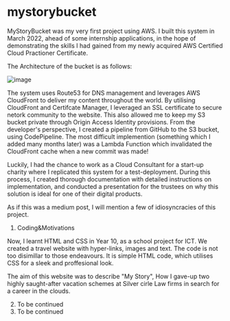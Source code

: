 # mystorybucket

MyStoryBucket was my very first project using AWS. I built this system in March 2022, ahead of some internship applications, in the hope of demonstrating the skills I had gained from my newly acquired AWS Certified Cloud Practioner Certificate.

The Architecture of the bucket is as follows:

![image](https://user-images.githubusercontent.com/98710900/202315940-df6d53af-ecd5-44f6-ae55-9cbfcff21325.png)

The system uses Route53 for DNS management and leverages AWS CloudFront to deliver my content throughout the world. By utilising CloudFront and Certifcate Manager, I leveraged an SSL certificate to secure netork community to the website. This also allowed me to keep my S3 bucket private through Origin Access Identity provisions. From the developer's perspective, I created a pipeline from GitHub to the S3 bucket, using CodePipeline. The most difficult implemention (something which I added many months later) was a Lambda Function which invalidated the CloudFront cache when a new commit was made!

Luckily, I had the chance to work as a Cloud Consultant for a start-up charity where I replicated this system for a test-deployment. During this process, I created thorough documentation with detailed instructions on implementation, and conducted a presentation for the trustees on why this solution is ideal for one of their digital products.

As if this was a medium post, I will mention a few of idiosyncracies of this project.

1. Coding&Motivations

Now, I learnt HTML and CSS in Year 10, as a school project for ICT. We created a travel website with hyper-links, images and text. The code is not too disimillar to those endeavours. It is simple HTML code, which utilises CSS for a sleek and proffesional look.

The aim of this website was to describe "My Story", How I gave-up two highly saught-after vacation schemes at Silver cirle Law firms in search for a career in the clouds.

2. To be continued
3. To be continued



